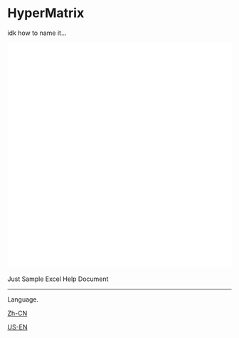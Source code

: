 # HyperMatrix

idk how to name it...

![ICON Here](icon.png)

Just Sample Excel Help Document

---

Language.


[Zh-CN](Chinese.md)

[US-EN](English.md)
